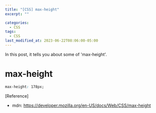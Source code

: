 ```yaml
---
title: "[CSS] max-height"
excerpt: ""

categories:
  - CSS
tags:
  - CSS
last_modified_at: 2023-06-22T08:06:00-05:00
---
```


In this post, it tells you about some of 'max-height'.

# max-height

```css
max-height: 178px;
```

[Reference]

- mdn: <https://developer.mozilla.org/en-US/docs/Web/CSS/max-height>
